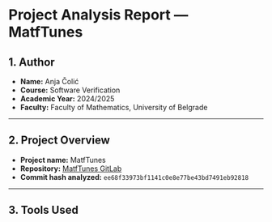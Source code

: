 # Project Analysis Report — MatfTunes

## 1. Author
- **Name:** Anja Čolić  
- **Course:** Software Verification  
- **Academic Year:** 2024/2025  
- **Faculty:** Faculty of Mathematics, University of Belgrade  

---

## 2. Project Overview
- **Project name:** MatfTunes  
- **Repository:** [MatfTunes GitLab](https://gitlab.com/matf-bg-ac-rs/course-rs/projects-2023-2024/MatfTunes)  
- **Commit hash analyzed:** `ee68f33973bf1141c0e8e77be43bd7491eb92818`
---

## 3. Tools Used
